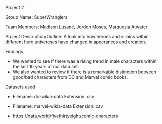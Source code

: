 Project 2

Group Name: 
SuperWranglers

Team Members: 
Madison Lusane, Jordon Moses, Marquesia Atwater

Project Description/Outline:
A look into how heroes and villains within different hero univereses have changed in apeerances and creation.
 
Findings
- We wanted to see if there was a rising trend in male characters within the last 10 years of our data set.
- We also wanted to review if there is a remarkable distinction between good/bad characters from DC and Marvel comic books.


Datasets used

- Filename: dc-wikia-data       Extension: csv
- Filename: marvel-wikia-data       Extension: csv

- https://data.world/fivethirtyeight/comic-characters

